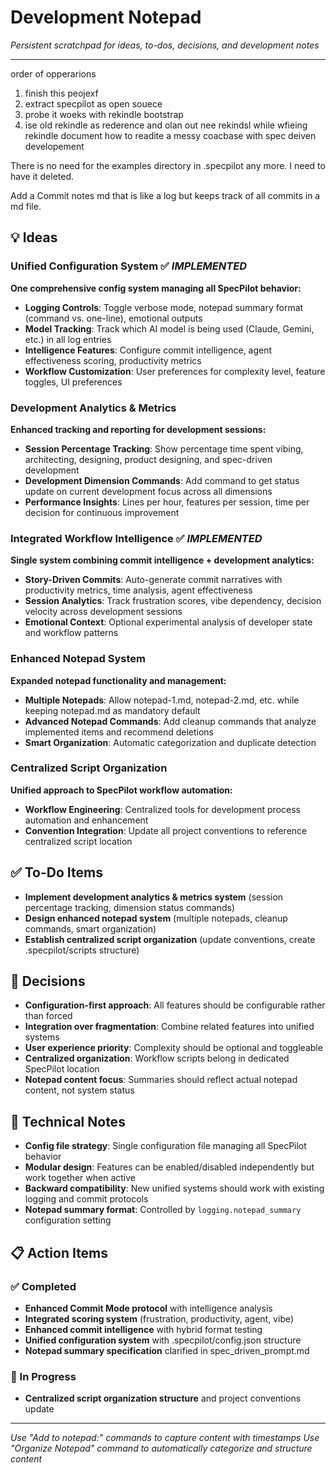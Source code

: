 # Development Notepad

_Persistent scratchpad for ideas, to-dos, decisions, and development notes_

---

order of opperarions

1.  finish this peojexf
2.  extract specpilot as open souece
3.  probe it woeks with rekindle bootstrap
4.  ise old rekindle as rederence and olan out nee rekindsl
    while wfieing rekindle document how to readite a messy coacbase with spec deiven developement

There is no need for the examples directory in .specpilot any more. I need to have it deleted.

Add a Commit notes md that is like a log but keeps track of all commits in a md file.

## 💡 Ideas

### Unified Configuration System ✅ _IMPLEMENTED_

**One comprehensive config system managing all SpecPilot behavior:**

- **Logging Controls**: Toggle verbose mode, notepad summary format (command vs. one-line), emotional outputs
- **Model Tracking**: Track which AI model is being used (Claude, Gemini, etc.) in all log entries
- **Intelligence Features**: Configure commit intelligence, agent effectiveness scoring, productivity metrics
- **Workflow Customization**: User preferences for complexity level, feature toggles, UI preferences

### Development Analytics & Metrics

**Enhanced tracking and reporting for development sessions:**

- **Session Percentage Tracking**: Show percentage time spent vibing, architecting, designing, product designing, and spec-driven development
- **Development Dimension Commands**: Add command to get status update on current development focus across all dimensions
- **Performance Insights**: Lines per hour, features per session, time per decision for continuous improvement

### Integrated Workflow Intelligence ✅ _IMPLEMENTED_

**Single system combining commit intelligence + development analytics:**

- **Story-Driven Commits**: Auto-generate commit narratives with productivity metrics, time analysis, agent effectiveness
- **Session Analytics**: Track frustration scores, vibe dependency, decision velocity across development sessions
- **Emotional Context**: Optional experimental analysis of developer state and workflow patterns

### Enhanced Notepad System

**Expanded notepad functionality and management:**

- **Multiple Notepads**: Allow notepad-1.md, notepad-2.md, etc. while keeping notepad.md as mandatory default
- **Advanced Notepad Commands**: Add cleanup commands that analyze implemented items and recommend deletions
- **Smart Organization**: Automatic categorization and duplicate detection

### Centralized Script Organization

**Unified approach to SpecPilot workflow automation:**

- **Workflow Engineering**: Centralized tools for development process automation and enhancement
- **Convention Integration**: Update all project conventions to reference centralized script location

## ✅ To-Do Items

- **Implement development analytics & metrics system** (session percentage tracking, dimension status commands)
- **Design enhanced notepad system** (multiple notepads, cleanup commands, smart organization)
- **Establish centralized script organization** (update conventions, create .specpilot/scripts structure)

## 🎯 Decisions

- **Configuration-first approach**: All features should be configurable rather than forced
- **Integration over fragmentation**: Combine related features into unified systems
- **User experience priority**: Complexity should be optional and toggleable
- **Centralized organization**: Workflow scripts belong in dedicated SpecPilot location
- **Notepad content focus**: Summaries should reflect actual notepad content, not system status

## 🔧 Technical Notes

- **Config file strategy**: Single configuration file managing all SpecPilot behavior
- **Modular design**: Features can be enabled/disabled independently but work together when active
- **Backward compatibility**: New unified systems should work with existing logging and commit protocols
- **Notepad summary format**: Controlled by `logging.notepad_summary` configuration setting

## 📋 Action Items

### ✅ Completed

- **Enhanced Commit Mode protocol** with intelligence analysis
- **Integrated scoring system** (frustration, productivity, agent, vibe)
- **Enhanced commit intelligence** with hybrid format testing
- **Unified configuration system** with .specpilot/config.json structure
- **Notepad summary specification** clarified in spec_driven_prompt.md

### 🔄 In Progress

- **Centralized script organization structure** and project conventions update

---

_Use "Add to notepad:" commands to capture content with timestamps_
_Use "Organize Notepad" command to automatically categorize and structure content_
